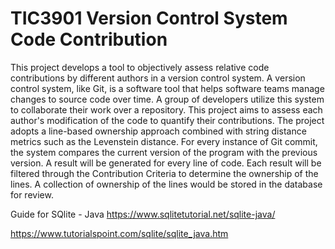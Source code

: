 # TIC3901 Version Control System Code Contribution 

This project develops a tool to objectively assess relative code contributions by different authors in a version control system. A version control system, like Git, is a software tool that helps software teams manage changes to source code over time. A group of developers utilize this system to collaborate their work over a repository. This project aims to assess each author's modification of the code to quantify their contributions. The project adopts a line-based ownership approach combined with string distance metrics such as the Levenstein distance. For every instance of Git commit, the system compares the current version of the program with the previous version. A result will be generated for every line of code. Each result will be filtered through the Contribution Criteria to determine the ownership of the lines. A collection of ownership of the lines would be stored in the database for review.




Guide for SQlite - Java
https://www.sqlitetutorial.net/sqlite-java/

https://www.tutorialspoint.com/sqlite/sqlite_java.htm
